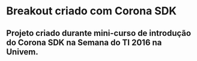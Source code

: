 Breakout criado com Corona SDK
==============

Projeto criado durante mini-curso de introdução do Corona SDK na Semana do TI 2016 na Univem.
--------------


